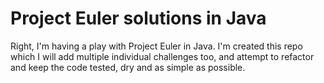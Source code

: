 Project Euler solutions in Java
=====================

Right, I'm having a play with Project Euler in Java. I'm created this repo which I will add multiple individual challenges too, and attempt to refactor and keep the code tested, dry and as simple as possible.



